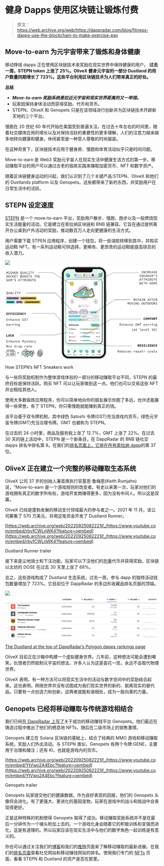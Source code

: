 # 健身 Dapps 使用区块链让锻炼付费

> 原文：<https://web.archive.org/web/https://dappradar.com/blog/fitness-dapps-use-the-blockchain-to-make-exercise-pay>

## Move-to-earn 为元宇宙带来了锻炼和身体健康

移动挣钱 dapps 正在使用区块链技术来奖励在现实世界中保持健康的用户。 **过去一周，STEPN token 上涨了 25%。OliveX 健身元宇宙的一部分 Dustland 的用户数量同期增长了 723%。这些平台利用区块链技术为人们带来真正的好处。**

**总结**

*   ***Move-to-earn 奖励系统是拉近元宇宙和现实世界距离的又一举措。***
*   玩家因保持身体活动而获得奖励、代币和货币。
*   STEPN、OliveX 和 Genopets 只是在该领域进行创新并为区块链技术开辟新天地的三个平台。

慢跑在 20 世纪 60 年代开始在美国受到普遍关注。在过去十年左右的时间里，随着社交媒体应用的增长以及对保持活跃的重要性的更多理解，人们的注意力越来越多地转向健康和健身。休闲甚至是一种受人尊敬的时尚服装。

在这种背景下，区块链技术应用于健身房、慢跑和体育活动似乎只是时间问题。

Move-to-earn 是 Web3 奖励元宇宙人在现实生活中健康生活方式的第一步。移动赚取平台的用户可以通过古老的锻炼实践来赚取加密货币、NFT 和数字资产。

随着区块链健身运动的兴起，我们认识到了几个关键产品:STEPN、OliveX 和他们的 Dustlands platform 以及 Genopets。这些都带来了新的东西，并奖励用户在日常生活中的活跃。

## STEPN 设定速度

[STEPN](https://web.archive.org/web/20220925082221/https://dappradar.com/multichain/social/stepn) 是一个 move-to-earn 平台，奖励用户散步、慢跑、跑步以及一般燃烧现实生活能量的活动。它是建立在索拉纳区块链和 BNB 链兼容。它旨在通过提供离开办公桌到户外活动的奖励，推动数百万人走向更健康的生活方式。

用户需要下载 STPEN 应用程序，创建一个钱包，将一些溶胶转移到其中，并购买运动鞋 NFT。有一系列运动鞋可供选择，更稀有、更昂贵的运动鞋能提高球员的收入潜力。

![](img/0dc0b0a411e446954427f52e4d0041a4.png)![](img/363f1ba08e71632d05e3e130dfb37e28.png)

How STEPN’s NFT Sneakers work

与一些将奖励机制作为整体游戏体验的一部分的移动赚取平台不同，STEPN 的最终目标是保持活跃。购买 NFT 可以让玩家做到这一点。他们也可以交易这些 NFT 并出租给其他人。

使用大多数锻炼应用程序，你可以简单地向你的朋友展示你跑了多远，也许还能赢得一些荣誉。有了 STEPN，你只需慢跑就能赚到真正的钱。

该平台基于双令牌机制，其中绿色 Satoshi 令牌(GST)充当游戏内货币，绿色元宇宙令牌(GMT)充当治理令牌。GMT 也被称为 STEPN。

在过去的 24 小时里，商品及服务税上涨了 12.7%，GMT 上涨了 22%。在过去 30 天的链上活动中，STEPN 是一个新条目，在 DappRadar 的 BNB 链社交 dapps 排名中排名第 8。在我们的[排名页面上，它排在所有索拉纳 dapp](https://web.archive.org/web/20220925082221/https://dappradar.com/rankings/protocol/solana/2)的第 37 位。

## OliveX 正在建立一个完整的移动赚取生态系统

OliveX 公司 37 岁的创始人兼首席执行官基思·鲁梅恩(Keith Rumjahn)说，“Move-to-earn 是一个游戏规则的改变者。有史以来第一次，玩家对他们的游戏拥有真正的数字所有权，游戏开发商赚得更多，因为没有中间人。所以这是双赢。

OliveX 已经是蓬勃发展的移动支付领域最大的参与者之一。2021 年 11 月，该公司筹集了 570 万美元，并用这笔资金开发了 Dustland Runner。

[https://web.archive.org/web/20220925082221if_/https://www.youtube.com/embed/rbyfCWLnWK4?feature=oembed](https://web.archive.org/web/20220925082221if_/https://www.youtube.com/embed/rbyfCWLnWK4?feature=oembed)

Dustland Runner trailer

接下来是尘地骑士和下注功能，玩家可以下注他们的[剂量](https://web.archive.org/web/20220925082221/https://dappradar.com/hub/token/eth/DOSE?from=0xb31ef9e52d94d4120eb44fe1ddfde5b4654a6515)代币并获得奖励。区块链以太坊的 DOSE 在过去 30 天里上涨了 68%。

总之，这些游戏构成了 Dustland 生态系统，过去一周，参与 dapp 的独特活动钱包数量增加了 723%。它目前位于 DappRadar 的多边形收藏品排名页面的顶端。

![](img/fa3d37cbc8e4a909370f3bb9a3f170a7.png)![](img/0184803850ac2f0b8a126d268d09b687.png)

[The Dustland at the top of DappRadar’s Polygon dapps rankings page](https://web.archive.org/web/20220925082221/https://dappradar.com/rankings/protocol/polygon/category/collectibles)

OliveX 目前正在沙箱中构建一个虚拟健身世界。几年前，这种想法可能会遭到嘲笑。仇恨者仍然抵制元宇宙的想法，许多人认为这是昙花一现，永远不会取代物理世界。

OliveX 表明，有一种方法可以将现实生活中的活动与数字空间中的奖励结合起来。这也表明，网络世界并没有试图成为我们现实世界的新的、脱离现实的替代品。只要有一点创造力和创新，这两者就能和谐相处，成为一股向善的力量。

## Genopets 已经将移动赚取与传统游戏相结合

我们已经[在 DappRadar 上写了](https://web.archive.org/web/20220925082221/https://dappradar.com/blog/genopets-habitat-trading-surges-as-solana-minting-period-begins)关于成功的移动赚钱平台 Genopets。他们最近在铸造过程中推出了他们的栖息地 NFTs，随后在二级市场上的销售激增。

Genopets 建立在 Solana 区块链的基础上，结合了经典的 MMO 游戏和移动赚取系统，奖励人们外出活动。与 STEPN 类似，Genopets 有两个令牌:GENE，主要用于治理和赌注；还有 KI，也就是游戏内的货币。

[https://web.archive.org/web/20220925082221if_/https://www.youtube.com/embed/YtVwo2A4Ebc?feature=oembed](https://web.archive.org/web/20220925082221if_/https://www.youtube.com/embed/YtVwo2A4Ebc?feature=oembed)

Genopets trailer

Genopets 玩家提交他们的健康数据，作为良好表现的回报，他们的 Genopets 头像将会进化。有了更强大、更进化的基因宠物，玩家在游戏中的战斗和挑战中会表现得更好。

正是这种特殊的机制使得 Genopets 取得了成功。移动赚取奖励系统并不是在最后一分钟作为一个噱头附加上去的。一个游戏化身会随着它的积极训练和变强而进化，这是有道理的。所以玩家应该在现实生活中与他们的数字角色一起训练是有意义的。

你也可以通过关注我们的[博客](https://web.archive.org/web/20220925082221/https://dappradar.com/blog/)和我们的[推特](https://web.archive.org/web/20220925082221/https://twitter.com/DappRadar)页面来了解移动赚取的最新进展。在我们的[排名页面](https://web.archive.org/web/20220925082221/https://dappradar.com/rankings)查看社交网站和移动赚钱网站的排名。使用我们专门的 [NFTs](https://web.archive.org/web/20220925082221/https://dappradar.com/nft) 页面，看看 STEPN 和 Dustland 的资产是否在那里。